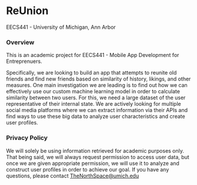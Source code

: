 # ReUnion

EECS441 - University of Michigan, Ann Arbor

### Overview
This is an academic project for EECS441 - Mobile App Development for Entreprenuers.

Specifically, we are looking to build an app that attempts to reunite old friends and find new friends based on similarity of history, likings, and other measures. One main investigation we are leading is to find out how we can effectively use our custom machine learning model in order to calculate similarity between two users. For this, we need a large dataset of the user representative of their internal state. We are actively looking for multiple social media platforms where we can extract information via their APIs and find ways to use these big data to analyze user characteristics and create user profiles.

### Privacy Policy
We will solely be using information retrieved for academic purposes only. That being said, we will always request permission to access user data, but once we are given appropriate permission, we will use it to analyze and construct user profiles in order to achieve our goal. If you have any questions, please contact [TheNorthSpace@umich.edu](MailTo:TheNorthSpace@umich.edu)
